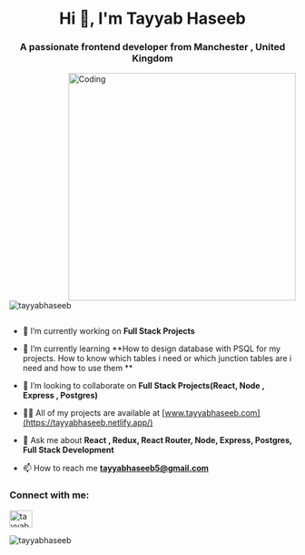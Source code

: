 <h1 align="center">Hi 👋, I'm Tayyab Haseeb</h1>
<h3 align="center">A passionate frontend developer from Manchester , United Kingdom</h3>
<img align="right" alt="Coding" width="400" src="https://cdn.dribbble.com/users/1162077/screenshots/3848914/programmer.gif"/>

<p align="left"> <img src="https://komarev.com/ghpvc/?username=tayyabhaseeb&label=Profile%20views&color=0e75b6&style=flat" alt="tayyabhaseeb" /> </p>

<p align="left"> <a href="https://twitter.com/" target="blank"><img src="https://img.shields.io/twitter/follow/?logo=twitter&style=for-the-badge" alt="" /></a> </p>

- 🔭 I’m currently working on **Full Stack Projects**

- 🌱 I’m currently learning **How to design database with PSQL for my projects. How to know which tables i need or which junction tables are i need and how to use them **

- 👯 I’m looking to collaborate on **Full Stack Projects(React, Node , Express , Postgres)**

- 👨‍💻 All of my projects are available at [www.tayyabhaseeb.com](https://tayyabhaseeb.netlify.app/)

- 💬 Ask me about **React , Redux, React Router, Node, Express, Postgres, Full Stack Development**

- 📫 How to reach me **tayyabhaseeb5@gmail.com**

<h3 align="left">Connect with me:</h3>
<p align="left">
<a href="https://linkedin.com/in/tayyabhaseeb" target="blank"><img align="center" src="https://raw.githubusercontent.com/rahuldkjain/github-profile-readme-generator/master/src/images/icons/Social/linked-in-alt.svg" alt="tayyabhaseeb" height="30" width="40" /></a>
</p>


<p><img align="center" src="https://github-readme-stats.vercel.app/api/top-langs?username=tayyabhaseeb&show_icons=true&locale=en&layout=compact" alt="tayyabhaseeb" /></p>



